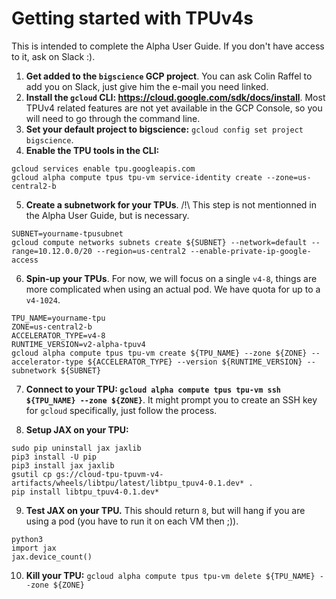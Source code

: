 # Getting started with TPUv4s

This is intended to complete the Alpha User Guide. If you don't have access to it, ask on Slack :). 

1. **Get added to the `bigscience` GCP project**. You can ask Colin Raffel to add you on Slack, just give him the e-mail you need linked. 
2. **Install the `gcloud` CLI: https://cloud.google.com/sdk/docs/install**. Most TPUv4 related features are not yet available in the GCP Console, so you will need to go through the command line. 
3. **Set your default project to bigscience:** `gcloud config set project bigscience`.
4. **Enable the TPU tools in the CLI:**
```
gcloud services enable tpu.googleapis.com
gcloud alpha compute tpus tpu-vm service-identity create --zone=us-central2-b
```
5. **Create a subnetwork for your TPUs**. /!\ This step is not mentionned in the Alpha User Guide, but is necessary.
```
SUBNET=yourname-tpusubnet
gcloud compute networks subnets create ${SUBNET} --network=default --range=10.12.0.0/20 --region=us-central2 --enable-private-ip-google-access
```
6. **Spin-up your TPUs**. For now, we will focus on a single `v4-8`, things are more complicated when using an actual pod. We have quota for up to a `v4-1024`.
```
TPU_NAME=yourname-tpu
ZONE=us-central2-b
ACCELERATOR_TYPE=v4-8
RUNTIME_VERSION=v2-alpha-tpuv4
gcloud alpha compute tpus tpu-vm create ${TPU_NAME} --zone ${ZONE} --accelerator-type ${ACCELERATOR_TYPE} --version ${RUNTIME_VERSION} --subnetwork ${SUBNET}
```

7. **Connect to your TPU: `gcloud alpha compute tpus tpu-vm ssh ${TPU_NAME} --zone ${ZONE}`**. It might prompt you to create an SSH key for `gcloud` specifically, just follow the process.

8. **Setup JAX on your TPU:**
```
sudo pip uninstall jax jaxlib
pip3 install -U pip
pip3 install jax jaxlib
gsutil cp gs://cloud-tpu-tpuvm-v4-artifacts/wheels/libtpu/latest/libtpu_tpuv4-0.1.dev* .
pip install libtpu_tpuv4-0.1.dev*
```

9. **Test JAX on your TPU.** This should return `8`, but will hang if you are using a pod (you have to run it on each VM then ;)).
```
python3
import jax
jax.device_count()
```

10. **Kill your TPU:** `gcloud alpha compute tpus tpu-vm delete ${TPU_NAME} --zone ${ZONE}`